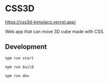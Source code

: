 # CSS3D

https://css3d-kimulaco.vercel.app/

Web app that can move 3D cube made with CSS.

## Development

```bash
npm run start

npm run build

npm run dev
```
